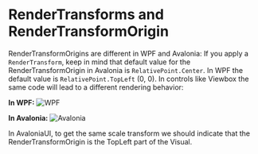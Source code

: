 # RenderTransforms and RenderTransformOrigin

RenderTransformOrigins are different in WPF and Avalonia: If you apply a `RenderTransform`, keep in mind that default value for the RenderTransformOrigin in Avalonia is `RelativePoint.Center`. In WPF the default value is `RelativePoint.TopLeft` \(0, 0\). In controls like Viewbox the same code will lead to a different rendering behavior:

**In WPF:** ![WPF](https://files.gitter.im/AvaloniaUI/Avalonia/cDrM/image.png)

**In Avalonia:** ![Avalonia](https://files.gitter.im/AvaloniaUI/Avalonia/KGk7/image.png)

In AvaloniaUI, to get the same scale transform we should indicate that the RenderTransformOrigin is the TopLeft part of the Visual.

